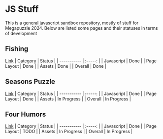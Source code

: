# JS Stuff
This is a general javascript sandbox repository, mostly of stuff for Megapuzzle 2024. Below are listed some pages and their statuses in terms of development

## Fishing
[Link](https://mallorymiller.github.io/js-stuff/fishing/fishing.html)
| Category    |  Status | 
| ----------- | :-----: |
| Javascript  | Done    |
| Page Layout | Done    |
| Assets      | Done    |
| Overall     | Done    |



## Seasons Puzzle
[Link](https://mallorymiller.github.io/js-stuff/seasons/seasons.html)
| Category    |  Status | 
| ----------- | :-----: |
| Javascript  | Done    |
| Page Layout | Done    |
| Assets      | In Progress |
| Overall     | In Progress |


## Four Humors
[Link](https://mallorymiller.github.io/js-stuff/4humor%20js/FourHumors.html)
| Category    |  Status | 
| ----------- | :-----: |
| Javascript  | Done    |
| Page Layout | TODO    |
| Assets      | In Progress |
| Overall     | In Progress |
